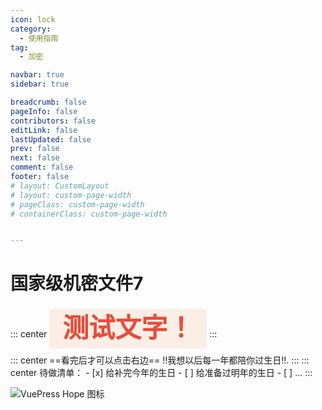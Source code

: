 ```yaml
---
icon: lock
category:
  - 使用指南
tag:
  - 加密

navbar: true
sidebar: true

breadcrumb: false
pageInfo: false
contributors: false
editLink: false
lastUpdated: false
prev: false
next: false
comment: false
footer: false
# layout: CustomLayout
# layout: custom-page-width
# pageClass: custom-page-width
# containerClass: custom-page-width


---
```


# 国家级机密文件7

::: center
<span style="color: #e74c3c; font-family: 'Comic Sans MS', cursive; font-size: 3em; font-weight: bold; background-color: #FBEEE6; padding: 0.2em 0.5em; border-radius: 4px;">测试文字！</span> 
:::

<BiliBili bvid="BV1wG411X7cH" title="11122" ratio="4:3" autoplay=true />
::: center
 ==看完后才可以点击右边==  !!我想以后每一年都陪你过生日!!.
:::
::: center
待做清单：
- [x] 给补完今年的生日
- [ ] 给准备过明年的生日
- [ ] ...
:::

![VuePress Hope 图标](https://img.alicdn.com/imgextra/i3/2244140616/O1CN01FxwTET1GQAwV77lAZ_!!2244140616.jpg)